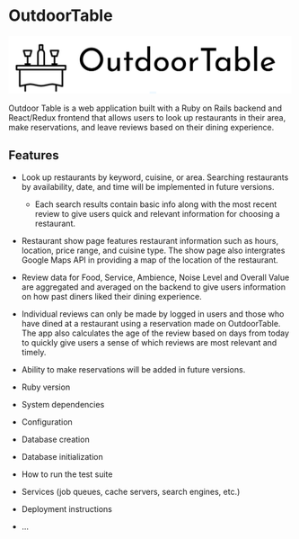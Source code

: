 # OutdoorTable

![Logo](/readme_files/logo.png)

Outdoor Table is a web application built with a Ruby on Rails backend and React/Redux frontend that allows users to look up restaurants in their area, make reservations, and leave reviews based on their dining experience. 

## Features

* Look up restaurants by keyword, cuisine, or area. Searching restaurants by availability, date, and time will be implemented in future versions.
  * Each search results contain basic info along with the most recent review to give users quick and relevant information for choosing a restaurant.
  
* Restaurant show page features restaurant information such as hours, location, price range, and cuisine type. The show page also intergrates Google Maps API in providing a map of the location of the restaurant. 

* Review data for Food, Service, Ambience, Noise Level and Overall Value are aggregated and averaged on the backend to give users information on how past diners liked their dining experience.  

* Individual reviews can only be made by logged in users and those who have dined at a restaurant using a reservation made on OutdoorTable. The app also calculates the age of the review based on days from today to quickly give users a sense of which reviews are most relevant and timely.

* Ability to make reservations will be added in future versions. 

* Ruby version

* System dependencies

* Configuration

* Database creation

* Database initialization

* How to run the test suite

* Services (job queues, cache servers, search engines, etc.)

* Deployment instructions

* ...
